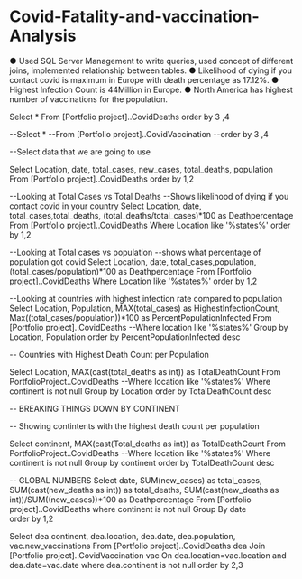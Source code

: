 # Covid-Fatality-and-vaccination-Analysis
● Used SQL Server Management to write queries, used concept of different joins, implemented relationship between tables.
● Likelihood of dying if you contact covid is maximum in Europe with death percentage as 17.12%.
● Highest Infection Count is 44Million in Europe.
● North America has highest number of vaccinations for the population.

Select * From [Portfolio project]..CovidDeaths
order by 3 ,4

--Select *
--From [Portfolio project]..CovidVaccination
--order by 3 ,4

--Select data that we are going to use

Select Location, date, total_cases, new_cases, total_deaths, population
From [Portfolio project]..CovidDeaths
order by 1,2

--Looking at Total Cases vs Total Deaths
--Shows likelihood of dying if you contact covid in your country
Select Location, date, total_cases,total_deaths, (total_deaths/total_cases)*100 as Deathpercentage
From [Portfolio project]..CovidDeaths
Where Location like '%states%'
order by 1,2

--Looking at Total cases vs population
--shows what percentage of population got covid
Select Location, date, total_cases,population,(total_cases/population)*100 as Deathpercentage
From [Portfolio project]..CovidDeaths
Where Location like '%states%'
order by 1,2

--Looking at countries with highest infection rate compared to population
Select Location, Population, MAX(total_cases) as HighestInfectionCount,  Max((total_cases/population))*100 as PercentPopulationInfected
From [Portfolio project]..CovidDeaths
--Where location like '%states%'
Group by Location, Population
order by PercentPopulationInfected desc

-- Countries with Highest Death Count per Population

Select Location, MAX(cast(total_deaths as int)) as TotalDeathCount
From PortfolioProject..CovidDeaths
--Where location like '%states%'
Where continent is not null 
Group by Location
order by TotalDeathCount desc



-- BREAKING THINGS DOWN BY CONTINENT

-- Showing contintents with the highest death count per population

Select continent, MAX(cast(Total_deaths as int)) as TotalDeathCount
From PortfolioProject..CovidDeaths
--Where location like '%states%'
Where continent is not null 
Group by continent
order by TotalDeathCount desc



-- GLOBAL NUMBERS
Select date, SUM(new_cases) as total_cases, SUM(cast(new_deaths as int)) as total_deaths, SUM(cast(new_deaths as int))/SUM((new_cases))*100 as Deathpercentage
From [Portfolio project]..CovidDeaths
where continent is not null
Group By date  
order by 1,2




Select dea.continent, dea.location, dea.date, dea.population, vac.new_vaccinations
From [Portfolio project]..CovidDeaths dea
Join [Portfolio project]..CovidVaccination vac
On dea.location=vac.location
and dea.date=vac.date
where dea.continent is not null
order by 2,3
